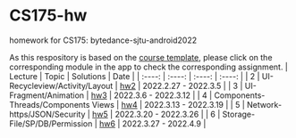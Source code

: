 # CS175-hw
homework for CS175: bytedance-sjtu-android2022

As this respository is based on the [course template](https://github.com/bytedance-sjtu-android2022/Demo), please click on the corresponding module in the app to check the corresponding assignment.
| Lecture | Topic | Solutions | Date |
| :----: | :----: | :----: | :----: |
| 2 | UI-Recycleview/Activity/Layout | [hw2](https://github.com/OvertheBrain/CS175-hw/commit/58ea1fb521c83d3ce523e566b494b36ba76dbacd) | 2022.2.27 - 2022.3.5 |
| 3 | UI-Fragment/Animation | [hw3](https://github.com/OvertheBrain/CS175-hw/tree/master/app/src/main/java/com/bytedance/jstu/demo/lesson3) | 2022.3.6 - 2022.3.12 |
| 4 | Components-Threads/Components Views | [hw4](https://github.com/OvertheBrain/CS175-hw/commit/260a49124b16c08ef61da0183a0fc709de60a26e) | 2022.3.13 - 2022.3.19 |
| 5 | Network-https/JSON/Security | [hw5](https://github.com/OvertheBrain/CS175-hw/commit/9e8315d19e0b4f05fc5df315a709949ef22e9767) | 2022.3.20 - 2022.3.26 |
| 6 | Storage-File/SP/DB/Permission | [hw6](https://github.com/OvertheBrain/CS175-hw/tree/master/app/src/main/java/com/bytedance/jstu/demo/lesson6/todo) | 2022.3.27 - 2022.4.9 |

